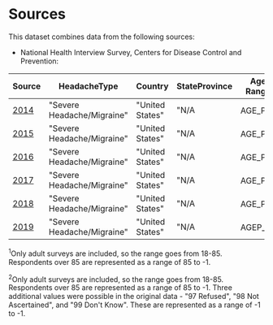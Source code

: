# Sources

This dataset combines data from the following sources:

* National Health Interview Survey, Centers for Disease Control and Prevention:

Source | HeadacheType | Country | StateProvince | Age Range | Ethnicity | Gender | Race | Affected
------ | ------------ | ------- | ------------- | --------- | --------- | ------ | ---- | --------
[2014](https://www.cdc.gov/nchs/nhis/nhis_2014_data_release.htm) | "Severe Headache/Migraine" | "United States" | "N/A | AGE_P<sup>1</sup> | HISPAN_I | SEX | RACERPI2 | AMIGR
[2015](https://www.cdc.gov/nchs/nhis/nhis_2015_data_release.htm) | "Severe Headache/Migraine" | "United States" | "N/A | AGE_P<sup>1</sup> | HISPAN_I | SEX | RACERPI2 | AMIGR
[2016](https://www.cdc.gov/nchs/nhis/nhis_2016_data_release.htm) | "Severe Headache/Migraine" | "United States" | "N/A | AGE_P<sup>1</sup> | HISPAN_I | SEX | RACERPI2 | AMIGR
[2017](https://www.cdc.gov/nchs/nhis/nhis_2017_data_release.htm) | "Severe Headache/Migraine" | "United States" | "N/A | AGE_P<sup>1</sup> | HISPAN_I | SEX | RACERPI2 | AMIGR
[2018](https://www.cdc.gov/nchs/nhis/nhis_2018_data_release.htm) | "Severe Headache/Migraine" | "United States" | "N/A | AGE_P<sup>1</sup> | HISPAN_I | SEX | RACERPI2 | AMIGR
[2019](https://www.cdc.gov/nchs/nhis/2019nhis.htm) | "Severe Headache/Migraine" | "United States" | "N/A | AGEP_A<sup>2</sup> | HISDETP_A | SEX_A | RACEALLP_A | PAIHDFC3M_A

<sup>1</sup>Only adult surveys are included, so the range goes from 18-85.  Respondents over 85 are represented as a range of 85 to -1.

<sup>2</sup>Only adult surveys are included, so the range goes from 18-85.  Respondents over 85 are represented as a range of 85 to -1.  Three additional values were possible in the original data - "97 Refused", "98 Not Ascertained", and "99 Don't Know".  These are represented as a range of -1 to -1.
